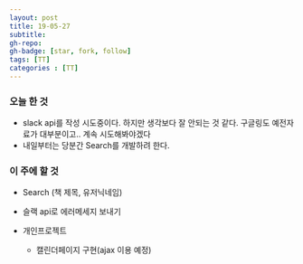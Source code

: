 ```yaml
---
layout: post
title: 19-05-27
subtitle: 
gh-repo: 
gh-badge: [star, fork, follow]
tags: [TT]
categories : [TT]
---
```


### 오늘 한 것 
- slack api를 작성 시도중이다. 하지만 생각보다 잘 안되는 것 같다. 구글링도 예전자료가 대부분이고.. 계속 시도해봐야겠다
- 내일부터는 당분간 Search를 개발하려 한다.

### 이 주에 할 것

- Search (책 제목, 유저닉네임)
- 슬랙 api로 에러메세지 보내기

- 개인프로젝트
    - 캘린더페이지 구현(ajax 이용 예정)